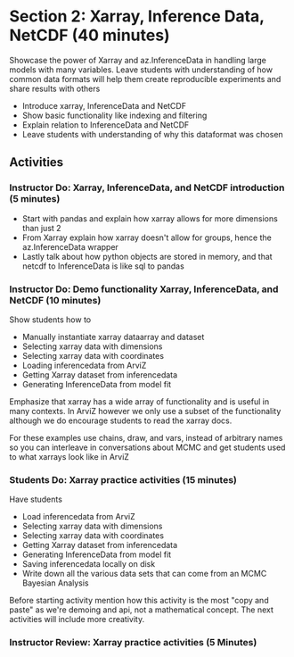 # Section 2: Xarray, Inference Data, NetCDF (40 minutes)
Showcase the power of Xarray and az.InferenceData in handling large models
with many variables. Leave students with understanding of how common data
formats will help them create reproducible experiments and share results with others

* Introduce xarray, InferenceData and NetCDF
* Show basic functionality like indexing and filtering
* Explain relation to InferenceData and NetCDF
* Leave students with understanding of why this dataformat was chosen

## Activities
### Instructor Do: Xarray, InferenceData, and NetCDF introduction (5 minutes)
* Start with pandas and explain how xarray allows for more dimensions than just 2
* From Xarray explain how xarray doesn't allow for groups, hence the az.InferenceData wrapper
* Lastly talk about how python objects are stored in memory, and that netcdf to InferenceData
is like sql to pandas

### Instructor Do: Demo functionality Xarray, InferenceData, and NetCDF (10 minutes)
Show students how to
* Manually instantiate xarray dataarray and dataset
* Selecting xarray data with dimensions
* Selecting xarray data with coordinates
* Loading inferencedata from ArviZ
* Getting Xarray dataset from inferencedata
* Generating InferenceData from model fit

Emphasize that xarray has a wide array of functionality and is useful in many
contexts. In ArviZ however we only use a subset of the functionality although
we do encourage students to read the xarray docs.

For these examples use chains, draw, and vars, instead of arbitrary names
so you  can interleave in conversations about MCMC and get students used
to what xarrays look like in ArviZ

### Students Do: Xarray practice activities (15 minutes)
Have students
* Load inferencedata from ArviZ
* Selecting xarray data with dimensions
* Selecting xarray data with coordinates
* Getting Xarray dataset from inferencedata
* Generating InferenceData from model fit
* Saving inferencedata locally on disk
* Write down all the various data sets that can come from an MCMC Bayesian Analysis

Before starting activity mention how this activity is the most "copy
and paste" as we're demoing and api, not a mathematical concept. The next
activities will include more creativity.

### Instructor Review: Xarray practice activities (5 Minutes)
